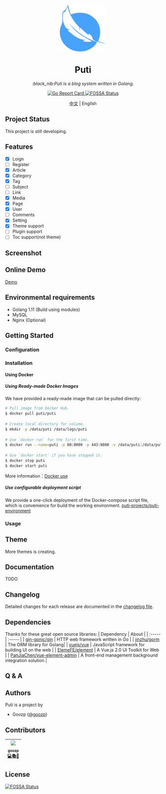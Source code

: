 <p align="center">
    <img src="../assets/logo.png" alt="Puti Logo" width="150" height="150">
</p>
<h1 align="center">Puti</h1>
<p align="center">
    <em>:black_nib:Puti is a blog system written in Golang.</em>
</p>
<p align="center">
    <a href="https://goreportcard.com/report/github.com/puti-projects/puti">
        <img src="https://goreportcard.com/badge/github.com/puti-projects/puti" alt="Go Report Card">
    </a>
    <a href="https://app.fossa.io/projects/git%2Bgithub.com%2Fputi-projects%2Fputi?ref=badge_shield">
        <img src="https://app.fossa.io/api/projects/git%2Bgithub.com%2Fputi-projects%2Fputi.svg?type=shield" alt="FOSSA Status">
    </a>
</p>
<p align="center">
<a href="https://github.com/puti-projects/puti/blob/master/README.md">中文</a>
 | Engilsh
</p>


## Project Status
This project is still developing.

## Features
* [x] Loign
* [ ] Register
* [x] Article
* [x] Category
* [x] Tag
* [ ] Subject
* [ ] Link
* [x] Media
* [x] Page
* [x] User
* [ ] Comments
* [x] Setting
* [x] Theme support
* [ ] Plugin support
* [ ] Toc support(not theme)

## Screenshot

## Online Demo
[Demo](https://demo.goozp.com)

## Environmental requirements
- Golang 1.11 (Build using modules)
- MySQL
- Nginx (Optional)

## Getting Started

### Configuration
### Installation
#### Using Docker
##### Using Ready-made Docker Images
We have provided a ready-made image that can be pulled directly:
```sh
# Pull image from Docker Hub.
$ docker pull puti/puti

# Create local directory for volume.
$ mkdir -p /data/puti /data/logs/puti

# Use `docker run` for the first time.
$ docker run --name=puti -p 80:8000 -p 443:8080 -v /data/puti:/data/puti -v /data/logs/puti:/data/logs/puti puti/puti

# Use `docker start` if you have stopped it.
$ docker stop puti
$ docker start puti
```
More information：[Docker use](./script/docker.README.md)

##### Use configurable deployment script
We provide a one-click deployment of the Docker-compose script file, which is convenience for build the working environment. [puti-projects/puti-environment](https://github.com/puti-projects/puti-environment)

### Usage

## Theme
More themes is creating.

## Documentation
TODO

## Changelog
Detailed changes for each release are documented in the [changelog file]((https://github.com/axetroy/vscode-gpm/blob/master/CHANGELOG.md)).

## Dependencies
Thanks for these great open source libraries:
| Dependency | About |
| :----- | :----- | 
| [gin-gonic/gin](https://github.com/gin-gonic/gin) |  HTTP web framework written in Go |
| [jinzhu/gorm](https://github.com/jinzhu/gorm) | The ORM library for Golang|
| [vuejs/vue](https://github.com/vuejs/vue) | JavaScript framework for building UI on the web |
| [ElemeFE/element](https://github.com/ElemeFE/element) | A Vue.js 2.0 UI Toolkit for Web  |
| [PanJiaChen/vue-element-admin](https://github.com/PanJiaChen/vue-element-admin) | A front-end management background integration solution |

## Q & A


## Authors
Puti is a project by 
- Goozp ([@goozp](https://www.goozp.com))

## Contributors
<!-- ALL-CONTRIBUTORS-LIST:START - Do not remove or modify this section -->
| [<img src="https://avatars3.githubusercontent.com/u/17734933?s=460&v=4" width="100px;"/><br /><sub>goozp</sub>](https://www.goozp.com)<br />[💻](https://github.com/puti-projects/puti/commits?author=goozp "Code commitor")[📚](https://github.com/dawnlabs/carbon/commits?author=briandennis "Documentation")[🎨](#design "Design") | 
| :---: |

<!-- ALL-CONTRIBUTORS-LIST:END -->

## License
[![FOSSA Status](https://app.fossa.io/api/projects/git%2Bgithub.com%2Fputi-projects%2Fputi.svg?type=large)](https://app.fossa.io/projects/git%2Bgithub.com%2Fputi-projects%2Fputi?ref=badge_large)